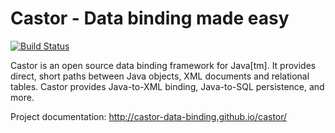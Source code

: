 # Castor - Data binding made easy

[![Build Status](https://travis-ci.org/castor-data-binding/castor.svg?branch=master)](https://travis-ci.org/castor-data-binding/castor)

Castor is an open source data binding framework for Java[tm]. It provides direct, short paths 
between Java objects, XML documents and relational tables. Castor provides Java-to-XML binding, 
Java-to-SQL persistence, and more.

Project documentation:
http://castor-data-binding.github.io/castor/
